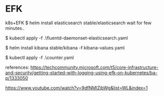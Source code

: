 # EFK
k8s+EFK
$ helm install elasticsearch stable/elasticsearch wait for few minutes..

$ kubectl apply -f .\fluentd-daemonset-elasticsearch.yaml

$ helm install kibana stable/kibana -f kibana-values.yaml

$ kubectl apply -f .\counter.yaml

references:
https://techcommunity.microsoft.com/t5/core-infrastructure-and-security/getting-started-with-logging-using-efk-on-kubernetes/ba-p/1333050

https://www.youtube.com/watch?v=9dfNMIZjbWg&list=WL&index=1